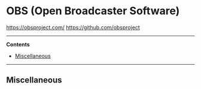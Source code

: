 # OBS (Open Broadcaster Software)

https://obsproject.com/
https://github.com/obsproject

---

**Contents**

- [Miscellaneous](OBS.md#miscellaneous)

---

## Miscellaneous


